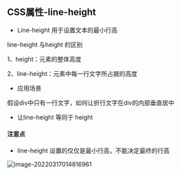 ## CSS属性-line-height

* Line-height 用于设置文本的最小行高

line-height 与height 的区别

1、height：元素的整体高度

2、line-height：元素中每一行文字所占据的高度

* 应用场景

假设div中只有一行文字，如何让折行文字在div的内部垂直居中

* 让line-height 等同于 height

#### 注意点

* line-height 设置的仅仅是最小行高，不能决定最终的行高

![image-20220317014816961](/Users/guo/Notes/HTML/HTML5+CSS3/images/line-height_01.png)

